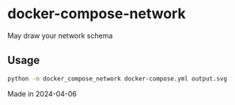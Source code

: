 # docker-compose-network

May draw your network schema

## Usage

```bash
python -m docker_compose_network docker-compose.yml output.svg
```

Made in 2024-04-06
